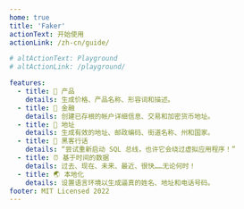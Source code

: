 ```yaml
---
home: true
title: 'Faker'
actionText: 开始使用
actionLink: /zh-cn/guide/

# altActionText: Playground
# altActionLink: /playground/

features:
  - title: 👠 产品
    details: 生成价格、产品名称、形容词和描述。
  - title: 💸 金融
    details: 创建已存根的帐户详细信息、交易和加密货币地址。
  - title: 💌 地址
    details: 生成有效的地址、邮政编码、街道名称、州和国家。
  - title: 👾 黑客行话
    details: “尝试重新启动 SQL 总线，也许它会绕过虚拟应用程序！”
  - title: ⏰ 基于时间的数据
    details: 过去、现在、未来、最近、很快……无论何时！
  - title: 🌏 本地化
    details: 设置语言环境以生成逼真的姓名、地址和电话号码。
footer: MIT Licensed 2022
---
```


